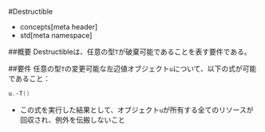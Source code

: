 #Destructible
* concepts[meta header]
* std[meta namespace]

##概要
Destructibleは、任意の型`T`が破棄可能であることを表す要件である。


##要件
任意の型`T`の変更可能な左辺値オブジェクト`u`について、以下の式が可能であること：

```cpp
u.~T()
```

- この式を実行した結果として、オブジェクト`u`が所有する全てのリソースが回収され、例外を伝搬しないこと


